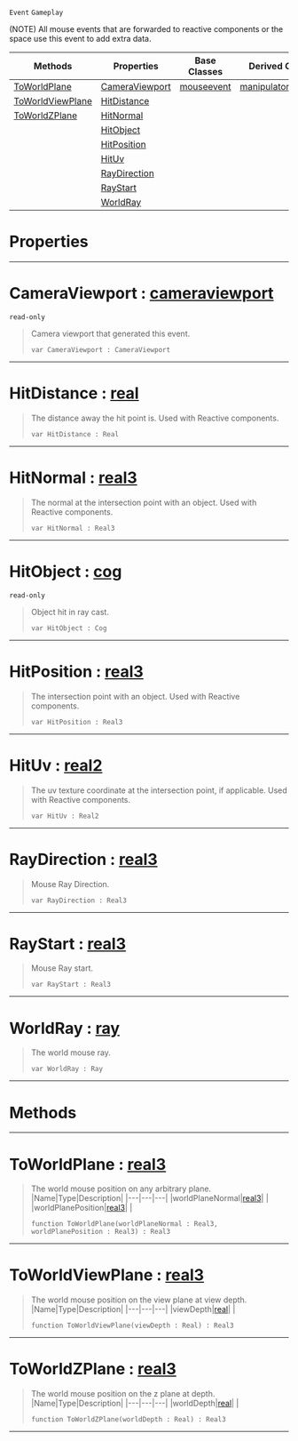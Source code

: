  `Event` `Gameplay`



(NOTE) All mouse events that are forwarded to reactive components or the space use this event to add extra data.

|Methods|Properties|Base Classes|Derived Classes|
|---|---|---|---|
|[ ToWorldPlane](https://plasmaengine.github.io/PlasmaDocs/Plasma1/C++/code_reference/class_reference/viewportmouseevent.markdown#toworldplane-plasma-engine)|[ CameraViewport](https://plasmaengine.github.io/PlasmaDocs/Plasma1/C++/code_reference/class_reference/viewportmouseevent.markdown#cameraviewport-plasma-engi)|[mouseevent](https://plasmaengine.github.io/PlasmaDocs/Plasma1/C++/code_reference/class_reference/mouseevent.markdown)|[manipulatortoolevent](https://plasmaengine.github.io/PlasmaDocs/Plasma1/C++/code_reference/class_reference/manipulatortoolevent.markdown)|
|[ ToWorldViewPlane](https://plasmaengine.github.io/PlasmaDocs/Plasma1/C++/code_reference/class_reference/viewportmouseevent.markdown#toworldviewplane-plasma-en)|[ HitDistance](https://plasmaengine.github.io/PlasmaDocs/Plasma1/C++/code_reference/class_reference/viewportmouseevent.markdown#hitdistance-plasma-engine)| | |
|[ ToWorldZPlane](https://plasmaengine.github.io/PlasmaDocs/Plasma1/C++/code_reference/class_reference/viewportmouseevent.markdown#toworldzplane-plasma-engin)|[ HitNormal](https://plasmaengine.github.io/PlasmaDocs/Plasma1/C++/code_reference/class_reference/viewportmouseevent.markdown#hitnormal-plasma-engine-do)| | |
| |[ HitObject](https://plasmaengine.github.io/PlasmaDocs/Plasma1/C++/code_reference/class_reference/viewportmouseevent.markdown#hitobject-plasma-engine-do)| | |
| |[ HitPosition](https://plasmaengine.github.io/PlasmaDocs/Plasma1/C++/code_reference/class_reference/viewportmouseevent.markdown#hitposition-plasma-engine)| | |
| |[ HitUv](https://plasmaengine.github.io/PlasmaDocs/Plasma1/C++/code_reference/class_reference/viewportmouseevent.markdown#hituv-plasma-engine-docume)| | |
| |[ RayDirection](https://plasmaengine.github.io/PlasmaDocs/Plasma1/C++/code_reference/class_reference/viewportmouseevent.markdown#raydirection-plasma-engine)| | |
| |[ RayStart](https://plasmaengine.github.io/PlasmaDocs/Plasma1/C++/code_reference/class_reference/viewportmouseevent.markdown#raystart-plasma-engine-doc)| | |
| |[ WorldRay](https://plasmaengine.github.io/PlasmaDocs/Plasma1/C++/code_reference/class_reference/viewportmouseevent.markdown#worldray-plasma-engine-doc)| | |


 #  Properties


---  
 #  CameraViewport : [cameraviewport](https://plasmaengine.github.io/PlasmaDocs/Plasma1/C++/code_reference/class_reference/cameraviewport.markdown)

 `read-only`

> Camera viewport that generated this event.
> ``` lang=cpp, name=Lightning
> var CameraViewport : CameraViewport


---  
 #  HitDistance : [real](https://plasmaengine.github.io/PlasmaDocs/Plasma1/C++/code_reference/lightning_base_types/real.markdown)

> The distance away the hit point is. Used with Reactive components.
> ``` lang=cpp, name=Lightning
> var HitDistance : Real


---  
 #  HitNormal : [real3](https://plasmaengine.github.io/PlasmaDocs/Plasma1/C++/code_reference/lightning_base_types/real3.markdown)

> The normal at the intersection point with an object. Used with Reactive components.
> ``` lang=cpp, name=Lightning
> var HitNormal : Real3


---  
 #  HitObject : [cog](https://plasmaengine.github.io/PlasmaDocs/Plasma1/C++/code_reference/class_reference/cog.markdown)

 `read-only`

> Object hit in ray cast.
> ``` lang=cpp, name=Lightning
> var HitObject : Cog


---  
 #  HitPosition : [real3](https://plasmaengine.github.io/PlasmaDocs/Plasma1/C++/code_reference/lightning_base_types/real3.markdown)

> The intersection point with an object. Used with Reactive components.
> ``` lang=cpp, name=Lightning
> var HitPosition : Real3


---  
 #  HitUv : [real2](https://plasmaengine.github.io/PlasmaDocs/Plasma1/C++/code_reference/lightning_base_types/real2.markdown)

> The uv texture coordinate at the intersection point, if applicable. Used with Reactive components.
> ``` lang=cpp, name=Lightning
> var HitUv : Real2


---  
 #  RayDirection : [real3](https://plasmaengine.github.io/PlasmaDocs/Plasma1/C++/code_reference/lightning_base_types/real3.markdown)

> Mouse Ray Direction.
> ``` lang=cpp, name=Lightning
> var RayDirection : Real3


---  
 #  RayStart : [real3](https://plasmaengine.github.io/PlasmaDocs/Plasma1/C++/code_reference/lightning_base_types/real3.markdown)

> Mouse Ray start.
> ``` lang=cpp, name=Lightning
> var RayStart : Real3


---  
 #  WorldRay : [ray](https://plasmaengine.github.io/PlasmaDocs/Plasma1/C++/code_reference/class_reference/ray.markdown)

> The world mouse ray.
> ``` lang=cpp, name=Lightning
> var WorldRay : Ray


---  
 #  Methods


---  
 #  ToWorldPlane : [real3](https://plasmaengine.github.io/PlasmaDocs/Plasma1/C++/code_reference/lightning_base_types/real3.markdown)

> The world mouse position on any arbitrary plane.
> |Name|Type|Description|
> |---|---|---|
> |worldPlaneNormal|[real3](https://plasmaengine.github.io/PlasmaDocs/Plasma1/C++/code_reference/lightning_base_types/real3.markdown)| |
> |worldPlanePosition|[real3](https://plasmaengine.github.io/PlasmaDocs/Plasma1/C++/code_reference/lightning_base_types/real3.markdown)| |
> ``` lang=cpp, name=Lightning
> function ToWorldPlane(worldPlaneNormal : Real3, worldPlanePosition : Real3) : Real3
> ``` 


---  
 #  ToWorldViewPlane : [real3](https://plasmaengine.github.io/PlasmaDocs/Plasma1/C++/code_reference/lightning_base_types/real3.markdown)

> The world mouse position on the view plane at view depth.
> |Name|Type|Description|
> |---|---|---|
> |viewDepth|[real](https://plasmaengine.github.io/PlasmaDocs/Plasma1/C++/code_reference/lightning_base_types/real.markdown)| |
> ``` lang=cpp, name=Lightning
> function ToWorldViewPlane(viewDepth : Real) : Real3
> ``` 


---  
 #  ToWorldZPlane : [real3](https://plasmaengine.github.io/PlasmaDocs/Plasma1/C++/code_reference/lightning_base_types/real3.markdown)

> The world mouse position on the z plane at depth.
> |Name|Type|Description|
> |---|---|---|
> |worldDepth|[real](https://plasmaengine.github.io/PlasmaDocs/Plasma1/C++/code_reference/lightning_base_types/real.markdown)| |
> ``` lang=cpp, name=Lightning
> function ToWorldZPlane(worldDepth : Real) : Real3
> ``` 


---  
 

 